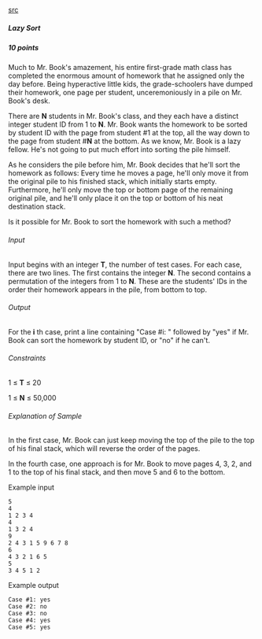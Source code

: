 [src](https://www.facebook.com/hackercup/problems.php?pid=193964420699886&round=323882677799153)

##### Lazy Sort

##### 10 points

Much to Mr. Book's amazement, his entire first-grade math class has completed the enormous amount of homework that he assigned only the day before. Being hyperactive little kids, the grade-schoolers have dumped their homework, one page per student, unceremoniously in a pile on Mr. Book's desk.

There are **N** students in Mr. Book's class, and they each have a distinct integer student ID from 1 to **N**. Mr. Book wants the homework to be sorted by student ID with the page from student #1 at the top, all the way down to the page from student #**N** at the bottom. As we know, Mr. Book is a lazy fellow. He's not going to put much effort into sorting the pile himself.

As he considers the pile before him, Mr. Book decides that he'll sort the homework as follows: Every time he moves a page, he'll only move it from the original pile to his finished stack, which initially starts empty. Furthermore, he'll only move the top or bottom page of the remaining original pile, and he'll only place it on the top or bottom of his neat destination stack.

Is it possible for Mr. Book to sort the homework with such a method?

###### Input

Input begins with an integer **T**, the number of test cases. For each case, there are two lines. The first contains the integer **N**. The second contains a permutation of the integers from 1 to **N**. These are the students' IDs in the order their homework appears in the pile, from bottom to top.

###### Output

For the **i** th case, print a line containing "Case #i: " followed by "yes" if Mr. Book can sort the homework by student ID, or "no" if he can't.

###### Constraints

1 ≤ **T** ≤ 20 

1 ≤ **N** ≤ 50,000 

###### Explanation of Sample

In the first case, Mr. Book can just keep moving the top of the pile to the top of his final stack, which will reverse the order of the pages.

In the fourth case, one approach is for Mr. Book to move pages 4, 3, 2, and 1 to the top of his final stack, and then move 5 and 6 to the bottom.

Example input

```
5
4
1 2 3 4
4
1 3 2 4
9
2 4 3 1 5 9 6 7 8
6
4 3 2 1 6 5
5
3 4 5 1 2
```

Example output

```
Case #1: yes
Case #2: no
Case #3: no
Case #4: yes
Case #5: yes
```
